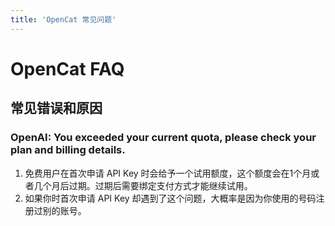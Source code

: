 ```yaml
---
title: 'OpenCat 常见问题'
---
```


# OpenCat FAQ

## 常见错误和原因

### OpenAI: You exceeded your current quota, please check your plan and billing details.

1. 免费用户在首次申请 API Key 时会给予一个试用额度，这个额度会在1个月或者几个月后过期。过期后需要绑定支付方式才能继续试用。
2. 如果你时首次申请 API Key 却遇到了这个问题，大概率是因为你使用的号码注册过别的账号。

